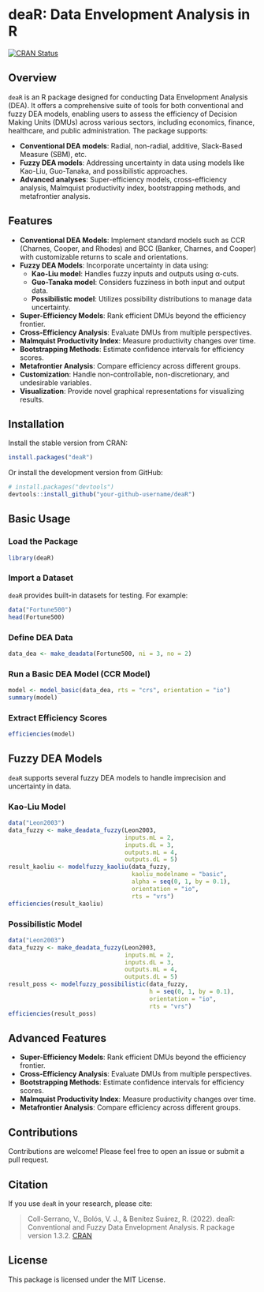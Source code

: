 
# deaR: Data Envelopment Analysis in R

[![CRAN Status](https://www.r-pkg.org/badges/version/deaR)](https://CRAN.R-project.org/package=deaR)

## Overview

`deaR` is an R package designed for conducting Data Envelopment Analysis (DEA). It offers a comprehensive suite of tools for both conventional and fuzzy DEA models, enabling users to assess the efficiency of Decision Making Units (DMUs) across various sectors, including economics, finance, healthcare, and public administration. The package supports:

- **Conventional DEA models**: Radial, non-radial, additive, Slack-Based Measure (SBM), etc.
- **Fuzzy DEA models**: Addressing uncertainty in data using models like Kao-Liu, Guo-Tanaka, and possibilistic approaches.
- **Advanced analyses**: Super-efficiency models, cross-efficiency analysis, Malmquist productivity index, bootstrapping methods, and metafrontier analysis.

## Features

- **Conventional DEA Models**: Implement standard models such as CCR (Charnes, Cooper, and Rhodes) and BCC (Banker, Charnes, and Cooper) with customizable returns to scale and orientations.
- **Fuzzy DEA Models**: Incorporate uncertainty in data using:
  - **Kao-Liu model**: Handles fuzzy inputs and outputs using α-cuts.
  - **Guo-Tanaka model**: Considers fuzziness in both input and output data.
  - **Possibilistic model**: Utilizes possibility distributions to manage data uncertainty.
- **Super-Efficiency Models**: Rank efficient DMUs beyond the efficiency frontier.
- **Cross-Efficiency Analysis**: Evaluate DMUs from multiple perspectives.
- **Malmquist Productivity Index**: Measure productivity changes over time.
- **Bootstrapping Methods**: Estimate confidence intervals for efficiency scores.
- **Metafrontier Analysis**: Compare efficiency across different groups.
- **Customization**: Handle non-controllable, non-discretionary, and undesirable variables.
- **Visualization**: Provide novel graphical representations for visualizing results.

## Installation

Install the stable version from CRAN:

```r
install.packages("deaR")
```

Or install the development version from GitHub:

```r
# install.packages("devtools")
devtools::install_github("your-github-username/deaR")
```

## Basic Usage

### Load the Package

```r
library(deaR)
```

### Import a Dataset

`deaR` provides built-in datasets for testing. For example:

```r
data("Fortune500")
head(Fortune500)
```

### Define DEA Data

```r
data_dea <- make_deadata(Fortune500, ni = 3, no = 2)
```

### Run a Basic DEA Model (CCR Model)

```r
model <- model_basic(data_dea, rts = "crs", orientation = "io")
summary(model)
```

### Extract Efficiency Scores

```r
efficiencies(model)
```

## Fuzzy DEA Models

`deaR` supports several fuzzy DEA models to handle imprecision and uncertainty in data.

### Kao-Liu Model

```r
data("Leon2003")
data_fuzzy <- make_deadata_fuzzy(Leon2003,
                                 inputs.mL = 2,
                                 inputs.dL = 3,
                                 outputs.mL = 4,
                                 outputs.dL = 5)
result_kaoliu <- modelfuzzy_kaoliu(data_fuzzy,
                                   kaoliu_modelname = "basic",
                                   alpha = seq(0, 1, by = 0.1),
                                   orientation = "io",
                                   rts = "vrs")
efficiencies(result_kaoliu)
```

### Possibilistic Model

```r
data("Leon2003")
data_fuzzy <- make_deadata_fuzzy(Leon2003,
                                 inputs.mL = 2,
                                 inputs.dL = 3,
                                 outputs.mL = 4,
                                 outputs.dL = 5)
result_poss <- modelfuzzy_possibilistic(data_fuzzy,
                                        h = seq(0, 1, by = 0.1),
                                        orientation = "io",
                                        rts = "vrs")
efficiencies(result_poss)
```

## Advanced Features

- **Super-Efficiency Models**: Rank efficient DMUs beyond the efficiency frontier.
- **Cross-Efficiency Analysis**: Evaluate DMUs from multiple perspectives.
- **Bootstrapping Methods**: Estimate confidence intervals for efficiency scores.
- **Malmquist Productivity Index**: Measure productivity changes over time.
- **Metafrontier Analysis**: Compare efficiency across different groups.

## Contributions

Contributions are welcome! Please feel free to open an issue or submit a pull request.

## Citation

If you use `deaR` in your research, please cite:

> Coll-Serrano, V., Bolós, V. J., & Benítez Suárez, R. (2022). deaR: Conventional and Fuzzy Data Envelopment Analysis. R package version 1.3.2. [CRAN](https://CRAN.R-project.org/package=deaR)

## License

This package is licensed under the MIT License.
